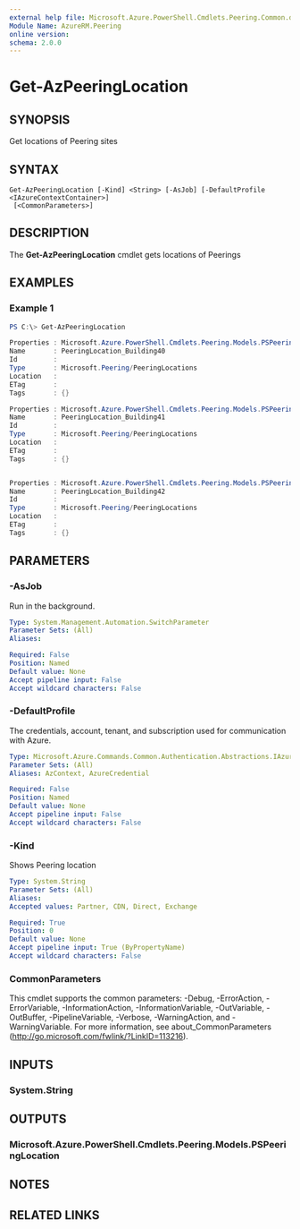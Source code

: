 ```yaml
---
external help file: Microsoft.Azure.PowerShell.Cmdlets.Peering.Common.dll-Help.xml
Module Name: AzureRM.Peering
online version:
schema: 2.0.0
---
```


# Get-AzPeeringLocation

## SYNOPSIS
Get locations of Peering sites 

## SYNTAX

```
Get-AzPeeringLocation [-Kind] <String> [-AsJob] [-DefaultProfile <IAzureContextContainer>]
 [<CommonParameters>]
```

## DESCRIPTION
The **Get-AzPeeringLocation** cmdlet gets locations of Peerings

## EXAMPLES

### Example 1
```powershell
PS C:\> Get-AzPeeringLocation

Properties : Microsoft.Azure.PowerShell.Cmdlets.Peering.Models.PSPeeringLocationProperties
Name       : PeeringLocation_Building40
Id         :
Type       : Microsoft.Peering/PeeringLocations
Location   :
ETag       :
Tags       : {}

Properties : Microsoft.Azure.PowerShell.Cmdlets.Peering.Models.PSPeeringLocationProperties
Name       : PeeringLocation_Building41
Id         :
Type       : Microsoft.Peering/PeeringLocations
Location   :
ETag       :
Tags       : {}


Properties : Microsoft.Azure.PowerShell.Cmdlets.Peering.Models.PSPeeringLocationProperties
Name       : PeeringLocation_Building42
Id         :
Type       : Microsoft.Peering/PeeringLocations
Location   :
ETag       :
Tags       : {}
```

## PARAMETERS

### -AsJob
Run in the background.

```yaml
Type: System.Management.Automation.SwitchParameter
Parameter Sets: (All)
Aliases:

Required: False
Position: Named
Default value: None
Accept pipeline input: False
Accept wildcard characters: False
```

### -DefaultProfile
The credentials, account, tenant, and subscription used for communication with Azure.

```yaml
Type: Microsoft.Azure.Commands.Common.Authentication.Abstractions.IAzureContextContainer
Parameter Sets: (All)
Aliases: AzContext, AzureCredential

Required: False
Position: Named
Default value: None
Accept pipeline input: False
Accept wildcard characters: False
```

### -Kind
Shows Peering location

```yaml
Type: System.String
Parameter Sets: (All)
Aliases:
Accepted values: Partner, CDN, Direct, Exchange

Required: True
Position: 0
Default value: None
Accept pipeline input: True (ByPropertyName)
Accept wildcard characters: False
```

### CommonParameters
This cmdlet supports the common parameters: -Debug, -ErrorAction, -ErrorVariable, -InformationAction, -InformationVariable, -OutVariable, -OutBuffer, -PipelineVariable, -Verbose, -WarningAction, and -WarningVariable. For more information, see about_CommonParameters (http://go.microsoft.com/fwlink/?LinkID=113216).

## INPUTS

### System.String

## OUTPUTS

### Microsoft.Azure.PowerShell.Cmdlets.Peering.Models.PSPeeringLocation

## NOTES

## RELATED LINKS
